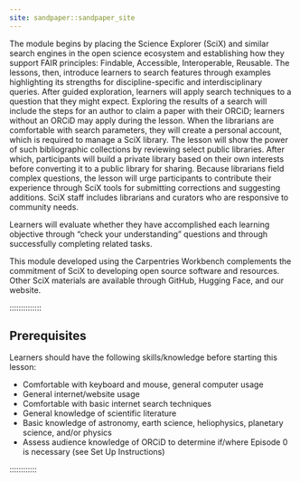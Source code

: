 ```yaml
---
site: sandpaper::sandpaper_site
---
```


The module begins by placing the Science Explorer (SciX) and similar search engines in the open science ecosystem and establishing how they support FAIR principles: Findable, Accessible, Interoperable, Reusable. The lessons, then, introduce learners to search features through examples highlighting its strengths for discipline-specific and interdisciplinary queries. After guided exploration, learners will apply search techniques to a question that they might expect. Exploring the results of a search will include the steps for an author to claim a paper with their ORCiD; learners without an ORCiD may apply during the lesson. When the librarians are comfortable with search parameters, they will create a personal account, which is required to manage a SciX library. The lesson will show the power of such bibliographic collections by reviewing select public libraries. After which, participants will build a private library based on their own interests before converting it to a public library for sharing. Because librarians field complex questions, the lesson will urge participants to contribute their experience through SciX tools for submitting corrections and suggesting additions. SciX staff includes librarians and curators who are responsive to community needs.  

Learners will evaluate whether they have accomplished each learning objective through “check your understanding” questions and through successfully completing related tasks. 

This module developed using the Carpentries Workbench complements the commitment of SciX to developing open source software and resources. Other SciX materials are available through GitHub, Hugging Face, and our website. 

::::::::::::::

## Prerequisites

Learners should have the following skills/knowledge before starting this lesson:

- Comfortable with keyboard and mouse, general computer usage
- General internet/website usage
- Comfortable with basic internet search techniques
- General knowledge of scientific literature
- Basic knowledge of astronomy, earth science, heliophysics, planetary science, and/or physics
- Assess audience knowledge of ORCiD to determine if/where Episode 0 is necessary (see Set Up Instructions)

::::::::::::
